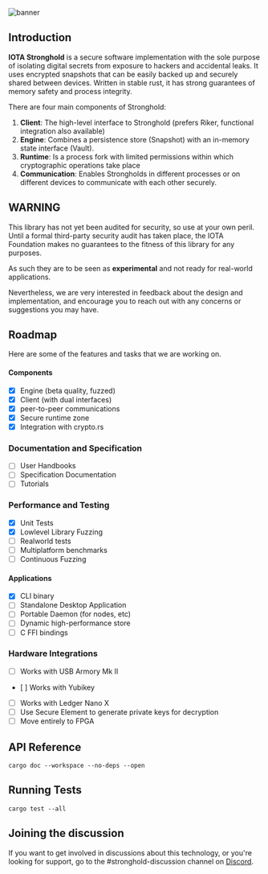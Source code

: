 ![banner](./.meta/stronghold_banner.jpg)

## Introduction
[summary]: #summary

**IOTA Stronghold** is a secure software implementation with the sole purpose of isolating digital secrets from exposure to hackers and accidental leaks. It uses encrypted snapshots that can be easily backed up and securely shared between devices. Written in stable rust, it has strong guarantees of memory safety and process integrity. 

There are four main components of Stronghold:
1. **Client**: The high-level interface to Stronghold (prefers Riker, functional integration also available)
2. **Engine**: Combines a persistence store (Snapshot) with an in-memory state interface (Vault).
3. **Runtime**: Is a process fork with limited permissions within which cryptographic operations take place
4. **Communication**: Enables Strongholds in different processes or on different devices to communicate with each other securely.

## WARNING
This library has not yet been audited for security, so use at your own peril. Until a formal third-party security audit has taken place, the IOTA Foundation makes no guarantees to the fitness of this library for any purposes.

As such they are to be seen as **experimental** and not ready for real-world applications.

Nevertheless, we are very interested in feedback about the design and implementation, and encourage you to reach out with any concerns or suggestions you may have.

## Roadmap
Here are some of the features and tasks that we are working on.

#### Components
- [x] Engine (beta quality, fuzzed)
- [x] Client (with dual interfaces)
- [x] peer-to-peer communications
- [x] Secure runtime zone 
- [x] Integration with crypto.rs 

### Documentation and Specification
- [ ] User Handbooks
- [ ] Specification Documentation
- [ ] Tutorials

### Performance and Testing
- [x] Unit Tests
- [x] Lowlevel Library Fuzzing
- [ ] Realworld tests
- [ ] Multiplatform benchmarks
- [ ] Continuous Fuzzing

#### Applications
- [x] CLI binary
- [ ] Standalone Desktop Application
- [ ] Portable Daemon (for nodes, etc)
- [ ] Dynamic high-performance store 
- [ ] C FFI bindings

### Hardware Integrations
- [ ] Works with USB Armory Mk II
- [ ] Works with Yubikey
- [ ] Works with Ledger Nano X
- [ ] Use Secure Element to generate private keys for decryption
- [ ] Move entirely to FPGA

## API Reference
```
cargo doc --workspace --no-deps --open
```

## Running Tests
```
cargo test --all
```

## Joining the discussion
If you want to get involved in discussions about this technology, or you're looking for support, go to the #stronghold-discussion channel on [Discord](https://discord.iota.org/).
